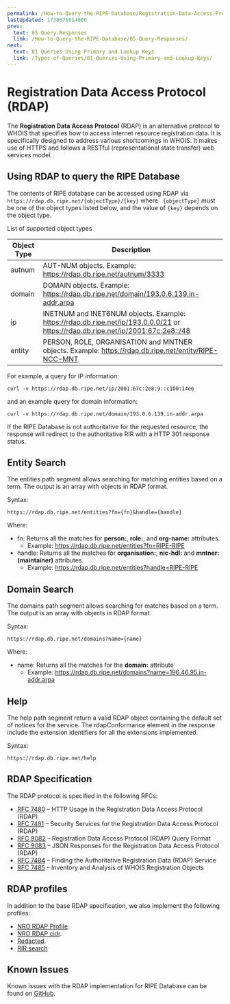```yaml
---
permalink: /How-to-Query-the-RIPE-Database/Registration-Data-Access-Protocol
lastUpdated: 1738675914000
prev:
  text: 05 Query Responses
  link: /How-to-Query-the-RIPE-Database/05-Query-Responses/
next:
  text: 01 Queries Using Primary and Lookup Keys
  link: /Types-of-Queries/01-Queries-Using-Primary-and-Lookup-Keys/
---
```


# Registration Data Access Protocol (RDAP)

The **Registration Data Access Protocol** (RDAP) is an alternative protocol to WHOIS that specifies how to access internet resource registration data. It is specifically designed to address various shortcomings in WHOIS. It makes use of HTTPS and follows a RESTful (representational state transfer) web services model.

## Using RDAP to query the RIPE Database

The contents of RIPE database can be accessed using RDAP via `https://rdap.db.ripe.net/{objectType}/{key}` where `
{objectType}` must be one of the object types listed below, and the value of `{key}` depends on the object type.

List of supported object types

| Object Type | Description                                                                                                                      |
|-------------|----------------------------------------------------------------------------------------------------------------------------------|
| autnum      | AUT-NUM objects. Example: https://rdap.db.ripe.net/autnum/3333                                                                   |
| domain      | DOMAIN objects. Example: https://rdap.db.ripe.net/domain/193.0.6.139.in-addr.arpa                                                |
| ip          | INETNUM and INET6NUM objects. Example: https://rdap.db.ripe.net/ip/193.0.0.0/21 or https://rdap.db.ripe.net/ip/2001:67c:2e8::/48 |
| entity      | PERSON, ROLE, ORGANISATION and MNTNER objects. Example: https://rdap.db.ripe.net/entity/RIPE-NCC-MNT                             |

For example, a query for IP information:
```
curl -v https://rdap.db.ripe.net/ip/2001:67c:2e8:9::c100:14e6
```
and an example query for domain information:
```
curl -v https://rdap.db.ripe.net/domain/193.0.6.139.in-addr.arpa
```

If the RIPE Database is not authoritative for the requested resource, the response will redirect to the authoritative RIR with a HTTP 301 response status.

## Entity Search

The entities path segment allows searching for matching entities based on a term. The output is an array with objects in RDAP format.

Syntax:

```
https://rdap.db.ripe.net/entities?fn={fn}&handle={handle}
```

Where:
* fn: Returns all the matches for **person:**, **role:**, and **org-name:** attributes. 
  * Example: https://rdap.db.ripe.net/entities?fn=RIPE-RIPE
* handle: Returns all the matches for **organisation:**, **nic-hdl:** and **mntner:(maintainer)** attributes. 
  * Example: https://rdap.db.ripe.net/entities?handle=RIPE-RIPE

## Domain Search

The domains path segment allows searching for matches based on a term. The output is an array with objects in RDAP format.

Syntax:

```
https://rdap.db.ripe.net/domains?name={name}
```

Where:
* name: Returns all the matches for the **domain:** attribute
  * Example: https://rdap.db.ripe.net/domains?name=196.46.95.in-addr.arpa

## Help

The help path segment return a valid RDAP object containing the default set of notices for the service. The rdapConformance element in the response include the extension identifiers for all the extensions implemented.

Syntax:
```
https://rdap.db.ripe.net/help
```

## RDAP Specification

The RDAP protocol is specified in the following RFCs:

 * [RFC 7480](https://www.rfc-editor.org/rfc/rfc7480) – HTTP Usage in the Registration Data Access Protocol (RDAP)
 * [RFC 7481](https://www.rfc-editor.org/rfc/rfc7481) – Security Services for the Registration Data Access Protocol (RDAP)
 * [RFC 9082](https://datatracker.ietf.org/doc/rfc9082/) – Registration Data Access Protocol (RDAP) Query Format
 * [RFC 9083](https://datatracker.ietf.org/doc/rfc9083/) – JSON Responses for the Registration Data Access Protocol (RDAP)
 * [RFC 7484](https://www.rfc-editor.org/rfc/rfc7484) – Finding the Authoritative Registration Data (RDAP) Service
 * [RFC 7485](https://www.rfc-editor.org/rfc/rfc7485) – Inventory and Analysis of WHOIS Registration Objects

 ## RDAP profiles

In addition to the base RDAP specification, we also implement the following profiles:
 
 * [NRO RDAP Profile](https://bitbucket.org/nroecg/nro-rdap-profile/raw/v1/nro-rdap-profile.txt).
 * [NRO RDAP cidr](https://bitbucket.org/nroecg/nro-rdap-cidr/src/master/nro-rdap-cidr.txt).
 * [Redacted](https://datatracker.ietf.org/doc/draft-ietf-regext-rdap-redacted/).
 * [RIR search](https://datatracker.ietf.org/doc/draft-ietf-regext-rdap-rir-search/)

## Known Issues

Known issues with the RDAP implementation for RIPE Database can be found on [GitHub](https://github.com/RIPE-NCC/whois/blob/master/README.RDAP.md).
